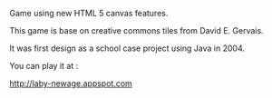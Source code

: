 Game using new HTML 5 canvas features.

This game is base on creative commons tiles from David E. Gervais.

It was first design as a school case project using Java in 2004.

You can play it at :

http://laby-newage.appspot.com